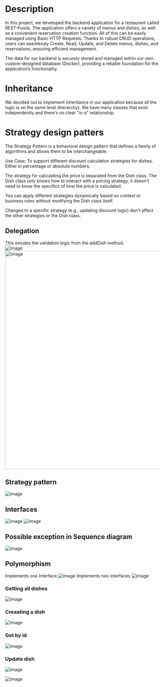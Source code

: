 # Description
In this project, we developed the backend application for a restaurant called REST-Foods. The application offers a variety of menus and dishes, as well as a convenient reservation creation function. All of this can be easily managed using Basic HTTP Requests. Thanks to robust CRUD operations, users can seamlessly Create, Read, Update, and Delete menus, dishes, and reservations, ensuring efficient management.

The data for our backend is securely stored and managed within our own custom-designed database (Docker), providing a reliable foundation for the application’s functionality.

# Inheritance
We decided not to implement inheritance in our application because all the logic is on the same level (hierarchy). We have many classes that exist independently and there's no clear "is-a" relationship. 

# Strategy design patters
The Strategy Pattern is a behavioral design pattern that defines a family of algorithms and allows them to be interchangeable. 

Use Case:
To support different discount calculation strategies for dishes. Either in percentage or absolute numbers.

The strategy for calculating the price is separated from the Dish class. The Dish class only knows how to interact with a pricing strategy; it doesn't need to know the specifics of how the price is calculated.

You can apply different strategies dynamically based on context or business rules without modifying the Dish class itself.

Changes to a specific strategy (e.g., updating discount logic) don't affect the other strategies or the Dish class.

## Delegation
This exludes the validation logic from the addDish method.  
![image](https://github.com/user-attachments/assets/1f8174de-5de6-4e06-81a6-e6c3090aa2ed)
<img width="712" alt="image" src="https://github.com/user-attachments/assets/f8117e3f-73ca-492c-8bd5-ff09b804b788" />


## Strategy pattern
![image](https://github.com/user-attachments/assets/aaddf214-6232-4f6c-b98a-c867dff5e367)


## Interfaces
![image](https://github.com/user-attachments/assets/364b37ba-9596-4192-8b6b-87eea2ed6254)
![image](https://github.com/user-attachments/assets/f4590f47-4131-4ca3-a86c-699e487f8546)

## Possible exception in Sequence diagram
![image](https://github.com/user-attachments/assets/50b91295-bbd7-436b-a502-6776e849af4a)

## Polymorphism
Implements one Interface
![image](https://github.com/user-attachments/assets/3e6d1b50-c88d-4449-855b-4b930689f4e6)
Implements two interfaces
![image](https://github.com/user-attachments/assets/a262e188-8ea1-4155-872e-e728610dcc58)




### Getting all dishes
![image](https://github.com/user-attachments/assets/fde3b488-039a-4fba-ad9c-f8712bb84e16)

### Creaating a dish
![image](https://github.com/user-attachments/assets/0c5c67f5-1c0c-499c-8319-3c9e3f9064aa)

### Get by id
![image](https://github.com/user-attachments/assets/5868500b-049a-4bba-b39f-db14f2fe01bd)

### Update dish
![image](https://github.com/user-attachments/assets/11ac4cd3-ffc8-4057-84eb-75c882bea2e7)

![image](https://github.com/user-attachments/assets/804fee75-9b5d-4065-b742-19f4869da1bc)

